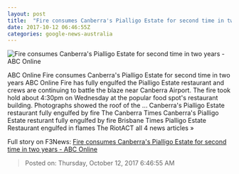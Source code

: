 ```yaml
---
layout: post
title:  "Fire consumes Canberra's Pialligo Estate for second time in two years - ABC Online"
date: 2017-10-12 06:46:55Z
categories: google-news-australia
---
```


![Fire consumes Canberra's Pialligo Estate for second time in two years - ABC Online](http://www.abc.net.au/news/image/9044618-1x1-700x700.jpg)

ABC Online Fire consumes Canberra's Pialligo Estate for second time in two years ABC Online Fire has fully engulfed the Pialligo Estate restaurant and crews are continuing to battle the blaze near Canberra Airport. The fire took hold about 4:30pm on Wednesday at the popular food spot's restaurant building. Photographs showed the roof of the ... Canberra's Pialligo Estate restaurant fully engulfed by fire The Canberra Times Canberra's Pialligo Estate resturant fully engulfed by fire Brisbane Times Pialligo Estate Restaurant engulfed in flames The RiotACT all 4 news articles »


Full story on F3News: [Fire consumes Canberra's Pialligo Estate for second time in two years - ABC Online](http://www.f3nws.com/n/Qa3byC)

> Posted on: Thursday, October 12, 2017 6:46:55 AM

